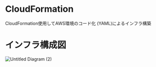 # CloudFormation
CloudFormation使用してAWS環境のコード化 (YAML)によるインフラ構築

# インフラ構成図
![Untitled Diagram (2)](https://user-images.githubusercontent.com/90845405/158558251-1a4efa73-3433-40a9-9315-36f7cc0771de.jpg)

